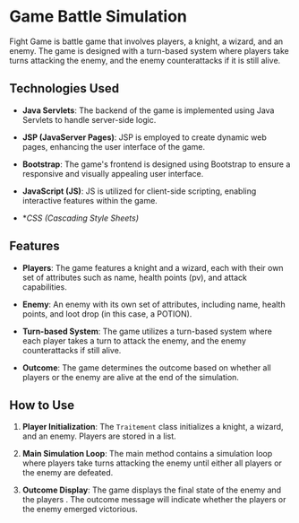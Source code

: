 # Game Battle Simulation

Fight Game is battle  game that involves players, a knight, a wizard, and an enemy. The game is designed with a turn-based system where players take turns attacking the enemy, and the enemy counterattacks if it is still alive.

## Technologies Used

- **Java Servlets**: The backend of the game is implemented using Java Servlets to handle server-side logic.

- **JSP (JavaServer Pages)**: JSP is employed to create dynamic web pages, enhancing the user interface of the game.

- **Bootstrap**: The game's frontend is designed using Bootstrap to ensure a responsive and visually appealing user interface.

- **JavaScript (JS)**: JS is utilized for client-side scripting, enabling interactive features within the game.

- **CSS (Cascading Style Sheets)*

## Features

- **Players**: The game features a knight and a wizard, each with their own set of attributes such as name, health points (pv), and attack capabilities.

- **Enemy**: An enemy with its own set of attributes, including name, health points, and loot drop (in this case, a POTION).

- **Turn-based System**: The game utilizes a turn-based system where each player takes a turn to attack the enemy, and the enemy counterattacks if still alive.

- **Outcome**: The game determines the outcome based on whether all players or the enemy are alive at the end of the simulation.

## How to Use

1. **Player Initialization**: The `Traitement` class initializes a knight, a wizard, and an enemy. Players are stored in a list.

2. **Main Simulation Loop**: The main method contains a simulation loop where players take turns attacking the enemy until either all players or the enemy are defeated.

3. **Outcome Display**: The game displays the final state of the enemy and the players . The outcome message will indicate whether the players or the enemy emerged victorious.

